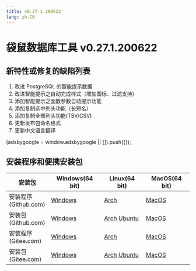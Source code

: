 ```yaml
---
title: v0.27.1.200622
lang: zh-CN
---
```


# 袋鼠数据库工具 v0.27.1.200622

## 新特性或修复的缺陷列表
1. 改进 PostgreSQL 的智能提示数据
2. 改进智能提示之自动完成样式（增加图标、过滤支持）
3. 添加智能提示之函数参数自动提示功能
4. 添加复制选中列头功能（长短名）
5. 添加复制全部列头功能(TSV/CSV)
6. 更新发布包命名格式
7. 更新中文语言翻译

<div>
    <script2 type="text/javascript" async="true" src="https://pagead2.googlesyndication.com/pagead/js/adsbygoogle.js" />
    <ins class="adsbygoogle"
        style="display:block; text-align:center;"
        data-ad-layout="in-article"
        data-ad-format="fluid"
        data-ad-client="ca-pub-3975819313740938"
        data-ad-slot="6760827895"></ins>
    <script2 type="text/javascript">
        (adsbygoogle = window.adsbygoogle || []).push({});
    </script2>
</div>


## 安装程序和便携安装包

| 安装包        | Windows(64 bit) | Linux(64 bit)   | MacOS(64 bit)   |
|-----------------|-----------------|-----------------|-----------------|
| 安装程序<br/>(Github.com) | [Windows](https://github.com/dbkangaroo/kangaroo/releases/download/v0.27.1.200622/kangaroo-0.27.1.200622-AMD64.exe) | [Arch](https://github.com/dbkangaroo/kangaroo/releases/download/v0.27.1.200622/kangaroo-0.27.1.200622-1-x86_64.pkg.tar.xz) | [MacOS](https://github.com/dbkangaroo/kangaroo/releases/download/v0.27.1.200622/kangaroo-0.27.1.200622-macos.dmg) |
| 安装包<br/>(Github.com)  | [Windows](https://github.com/dbkangaroo/kangaroo/releases/download/v0.27.1.200622/kangaroo-0.27.1.200622-AMD64.7z) | [Arch](https://github.com/dbkangaroo/kangaroo/releases/download/v0.27.1.200622/kangaroo-0.27.1.200622-arch.tar.gz) [Ubuntu](https://github.com/dbkangaroo/kangaroo/releases/download/v0.27.1.200622/kangaroo-0.27.1.200622-ubuntu.tar.gz) | [MacOS](https://github.com/dbkangaroo/kangaroo/releases/download/v0.27.1.200622/kangaroo-0.27.1.200622-macos.tar.gz) |
| 安装程序<br/>(Gitee.com) | [Windows](https://gitee.com/dbkangaroo/kangaroo/attach_files/419723/download) | [Arch](https://gitee.com/dbkangaroo/kangaroo/attach_files/419721/download) | [MacOS](https://gitee.com/dbkangaroo/kangaroo/attach_files/419725/download) |
| 安装包<br/>(Gitee.com)  | [Windows](https://gitee.com/dbkangaroo/kangaroo/attach_files/419722/download) | [Arch](https://gitee.com/dbkangaroo/kangaroo/attach_files/419724/download) [Ubuntu](https://gitee.com/dbkangaroo/kangaroo/attach_files/419720/download) | [MacOS](https://gitee.com/dbkangaroo/kangaroo/attach_files/419719/download) |